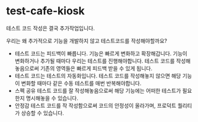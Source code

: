 # test-cafe-kiosk

테스트 코드 작성은 결국 추가작업입니다.

우리는 왜 추가적으로 기능을 개발하지 않고 테스트코드를 작성해야할까요?

- 테스트 코드는 피드백이 빠릅니다.
  기능은 빠르게 변화하고 확장해갑니다.
  기능이 변화하거나 추가될 때마다 우리는 테스트를 진행해야합니다.
  테스트 코드를 작성해놓음으로써 기존의 영역들은 빠르게 피드백 받을 수 있게 됩니다.
- 테스트 코드는 테스트의 자동화입니다.
  테스트 코드를 작성해놓지 않으면 해당 기능이 변화할 때마다 같은 수동 테스트를 매번 반복해야합니다.
- 스펙 공유
  테스트 코드를 잘 작성해놓음으로써 해당 기능에는 어떠한 테스트가 필요한지 명시해놓을 수 있습니다.
- 안정감
  테스트 코드를 작 작성함으로써 코드의 안정성이 올라가며, 프로덕트 퀄리티가 상승할 수 있습니다.